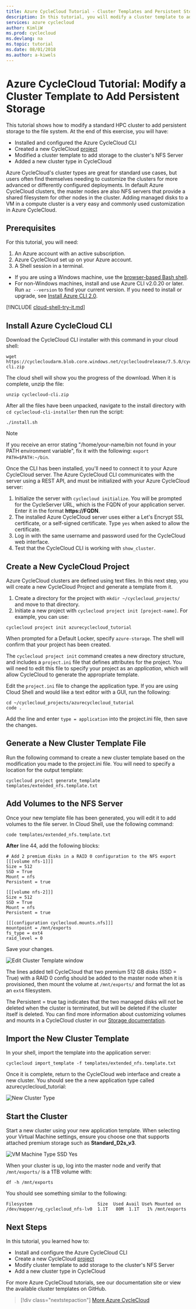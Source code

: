 ```yaml
---
title: Azure CycleCloud Tutorial - Cluster Templates and Persistent Storage | Microsoft Docs
description: In this tutorial, you will modify a cluster template to add storage to the cluster's NFS server.
services: azure cyclecloud
author: KimliW
ms.prod: cyclecloud
ms.devlang: na
ms.topic: tutorial
ms.date: 08/01/2018
ms.author: a-kiwels
---
```


# Azure CycleCloud Tutorial: Modify a Cluster Template to Add Persistent Storage

This tutorial shows how to modify a standard HPC cluster to add persistent storage to the file system. At the end of this exercise, you will have:

* Installed and configured the Azure CycleCloud CLI
* Created a new CycleCloud [project](~/projects.md)
* Modified a cluster template to add storage to the cluster's NFS Server
* Added a new cluster type in CycleCloud

Azure CycleCloud's cluster types are great for standard use cases, but users often find themselves needing to customize the clusters for more advanced or differently configured deployments. In default Azure CycleCloud clusters, the master nodes are also NFS servers that provide a shared filesystem for other nodes in the cluster. Adding managed disks to a VM in a compute cluster is a very easy and commonly used customization in Azure CycleCloud.

## Prerequisites

For this tutorial, you will need:

1. An Azure account with an active subscription.
2. Azure CycleCloud set up on your Azure account.
3. A Shell session in a terminal.
  * If you are using a Windows machine, use the [browser-based Bash shell](https://shell.azure.com).
  * For non-Windows machines, install and use Azure CLI v2.0.20 or later. Run `az --version` to find your current version. If you need to install or upgrade, see [Install Azure CLI 2.0](/cli/azure/install-azure-cli).

[!INCLUDE [cloud-shell-try-it.md](~/includes/cloud-shell-try-it.md)]

## Install Azure CycleCloud CLI

Download the CycleCloud CLI installer with this command in your cloud shell:

```azurecli-interactive
wget https://cyclecloudarm.blob.core.windows.net/cyclecloudrelease/7.5.0/cyclecloud-cli.zip
```

The cloud shell will show you the progress of the download. When it is complete, unzip the file:

```azurecli-interactive
unzip cyclecloud-cli.zip
```

After all the files have been unpacked, navigate to the install directory with `cd cyclecloud-cli-installer` then run the script:

```azurecli-interactive
./install.sh
```

> [!NOTE]
> If you receive an error stating "/home/your-name/bin not found in your PATH environment variable", fix it with the following: `export PATH=$PATH:~/bin`.

Once the CLI has been installed, you'll need to connect it to your Azure CycleCloud server. The Azure CycleCloud CLI communicates with the server using a REST API, and must be initialized with your Azure CycleCloud server:

1. Initialize the server with `cyclecloud initialize`. You will be prompted for the CycleServer URL, which is the FQDN of your application server. Enter it in the format **https://FQDN**.
2. The installed Azure CycleCloud server uses either a Let's Encrypt SSL certificate, or a self-signed certificate. Type `yes` when asked to allow the certificate.
3. Log in with the same username and password used for the CycleCloud web interface.
4. Test that the CycleCloud CLI is working with `show_cluster`.

## Create a New CycleCloud Project

Azure CycleCloud clusters are defined using text files. In this next step, you will create a new CycleCloud Project and generate a template from it.

1. Create a directory for the project with `mkdir ~/cyclecloud_projects/` and move to that directory.
2. Initiate a new project with `cyclecloud project init [project-name]`. For example, you can use:

```azurecli-interactive
cyclecloud project init azurecyclecloud_tutorial
```

When prompted for a Default Locker, specify `azure-storage`. The shell will confirm that your project has been created.

The `cyclecloud project init` command creates a new directory structure, and includes a `project.ini` file that defines attributes for the project. You will need to edit this file to specify your project as an *application*, which will allow CycleCloud to generate the appropriate template.

Edit the `project.ini` file to change the application type. If you are using Cloud Shell and would like a text editor with a GUI, run the following:

```azurecli-interactive
cd ~/cyclecloud_projects/azurecyclecloud_tutorial
code .
```

Add the line and enter `type = application` into the project.ini file, then save the changes.

## Generate a New Cluster Template File

Run the following command to create a new cluster template based on the modification you made to the project.ini file. You will need to specify a location for the output template:

```azurecli-interactive
cyclecloud project generate_template templates/extended_nfs.template.txt
```

## Add Volumes to the NFS Server

Once your new template file has been generated, you will edit it to add volumes to the file server. In Cloud Shell, use the following command:

```azurecli-interactive
code templates/extended_nfs.template.txt
```

**After** line 44, add the following blocks:

```
# Add 2 premium disks in a RAID 0 configuration to the NFS export
[[[volume nfs-1]]]
Size = 512
SSD = True
Mount = nfs
Persistent = true

[[[volume nfs-2]]]
Size = 512
SSD = True
Mount = nfs
Persistent = true

[[[configuration cyclecloud.mounts.nfs]]]
mountpoint = /mnt/exports
fs_type = ext4
raid_level = 0
```

Save your changes.

![Edit Cluster Template window](~/../images/edit-cluster-template.png)

The lines added tell CycleCloud that two premium 512 GB disks (SSD = True) with a RAID 0 config should be added to the master node when it is provisioned, then mount the volume at `/mnt/exports/` and format the lot as an `ext4` filesystem.

The Persistent = true tag indicates that the two managed disks will not be deleted when the cluster is terminated, but will be deleted if the cluster itself is deleted. You can find more information about customizing volumes and mounts in a CycleCloud cluster in our [Storage documentation](~/attach-storage.md).

## Import the New Cluster Template

In your shell, import the template into the application server:

```azurecli-interactive
cyclecloud import_template -f templates/extended_nfs.template.txt
```

Once it is complete, return to the CycleCloud web interface and create a new cluster. You should see the a new application type called azurecyclecloud_tutorial:

![New Cluster Type](~/../images/new-cluster-type.png)

## Start the Cluster

Start a new cluster using your new application template. When selecting your Virtual Machine settings, ensure you choose one that supports attached premium storage such as **Standard_D2s_v3**.

![VM Machine Type SSD Yes](~/../images/SSD-VM.png)

When your cluster is up, log into the master node and verify that `/mnt/exports/` is a 1TB volume with:

```azurecli-interactive
df -h /mnt/exports
```

You should see something similar to the following:

``` output
Filesystem                         Size  Used Avail Use% Mounted on
/dev/mapper/vg_cyclecloud_nfs-lv0  1.1T   80M  1.1T   1% /mnt/exports
```

## Next Steps

In this tutorial, you learned how to:

* Install and configure the Azure CycleCloud CLI
* Create a new CycleCloud [project](~/projects.md)
* Modify cluster template to add storage to the cluster's NFS Server
* Add a new cluster type in CycleCloud

For more Azure CycleCloud tutorials, see our documentation site or view the available cluster templates on GitHub.

> [!div class="nextstepaction"]
> [More Azure CycleCloud](https://docs.microsoft.com/en-us/azure/cyclecloud/)
